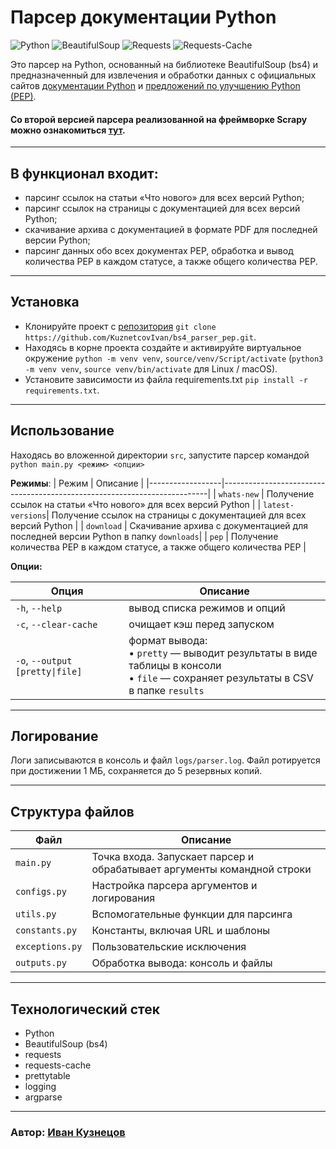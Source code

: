 # Парсер документации Python

![Python](https://img.shields.io/badge/Python-3.9+-blue)
![BeautifulSoup](https://img.shields.io/badge/BeautifulSoup-4.9.3-orange)
![Requests](https://img.shields.io/badge/Requests-2.27.1-green)
![Requests-Cache](https://img.shields.io/badge/Requests--Cache-1.0.0-yellow)

Это парсер на Python, основанный на библиотеке BeautifulSoup (bs4) и предназначенный для извлечения и обработки данных с официальных сайтов [документации Python](https://docs.python.org/3/) и [предложений по улучшению Python (PEP)](https://peps.python.org/).

#### Со второй версией парсера реализованной на фреймворке **Scrapy** можно ознакомиться [тут](https://github.com/KuznetcovIvan/scrapy_parser_pep).
___

## В функционал входит:
- парсинг ссылок на статьи «Что нового» для всех версий Python;
- парсинг ссылок на страницы с документацией для всех версий Python;
- скачивание архива с документацией в формате PDF для последней версии Python;
- парсинг данных обо всех документах PEP, обработка и вывод количества PEP в каждом статусе, а также общего количества PEP.
___

## Установка

- Клонируйте проект с [репозитория](https://github.com/KuznetcovIvan/bs4_parser_pep) `git clone https://github.com/KuznetcovIvan/bs4_parser_pep.git`.
- Находясь в корне проекта создайте и активируйте виртуальное окружение `python -m venv venv`, `source/venv/Script/activate`
(`python3 -m venv venv`, `source venv/bin/activate` для Linux / macOS).
- Установите зависимости из файла requirements.txt `pip install -r requirements.txt`.

___

## Использование

Находясь во вложенной директории `src`, запустите парсер командой `python main.py <режим> <опции>`


**Режимы**:
| Режим            | Описание                                                                 |
|------------------|--------------------------------------------------------------------------|
| `whats-new`      | Получение ссылок на статьи «Что нового» для всех версий Python           |
| `latest-versions`| Получение ссылок на страницы с документацией для всех версий Python      |
| `download`       | Скачивание архива с документацией для последней версии Python в папку `downloads`|
| `pep`            | Получение количества PEP в каждом статусе, а также общего количества PEP |

**Опции:**

| Опция                | Описание                                                                 |
|----------------------|--------------------------------------------------------------------------|
| `-h`, `--help`        | вывод списка режимов и опций                                             |
| `-c`, `--clear-cache` | очищает кэш перед запуском                                               |
| `-o`, `--output [pretty\|file]` | формат вывода: <br>• `pretty` — выводит результаты в виде таблицы в консоли <br>• `file` — сохраняет результаты в CSV в папке `results` |

___

## Логирование

Логи записываются в консоль и файл `logs/parser.log`. Файл ротируется при достижении 1 МБ, сохраняется до 5 резервных копий.

___
## Структура файлов

| Файл            | Описание                                                                 |
|------------------|--------------------------------------------------------------------------|
| `main.py`        | Точка входа. Запускает парсер и обрабатывает аргументы командной строки |
| `configs.py`     | Настройка парсера аргументов и логирования                              |
| `utils.py`       | Вспомогательные функции для парсинга                                     |
| `constants.py`   | Константы, включая URL и шаблоны                                         |
| `exceptions.py`  | Пользовательские исключения                                              |
| `outputs.py`     | Обработка вывода: консоль и файлы                                        |

___
## Технологический стек
- Python
- BeautifulSoup (bs4)
- requests
- requests-cache
- prettytable
- logging
- argparse
___
### Автор: [Иван Кузнецов](https://github.com/KuznetcovIvan) 